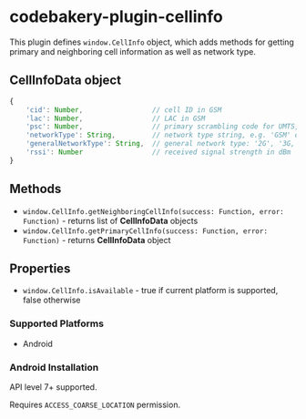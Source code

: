 # codebakery-plugin-cellinfo

This plugin defines `window.CellInfo` object, which adds methods for getting
primary and neighboring cell information as well as network type.

## CellInfoData object

```javascript
{
    'cid': Number,                 // cell ID in GSM
    'lac': Number,                 // LAC in GSM
    'psc': Number,                 // primary scrambling code for UMTS, -1 for GSM
    'networkType': String,         // network type string, e.g. 'GSM' or 'UMTS'
    'generalNetworkType': String,  // general network type: '2G', '3G, '4G', 'CDMA' or 'Unknown'
    'rssi': Number                 // received signal strength in dBm
}
```

## Methods

- `window.CellInfo.getNeighboringCellInfo(success: Function, error: Function)` - returns list of **CellInfoData** objects
- `window.CellInfo.getPrimaryCellInfo(success: Function, error: Function)` - returns **CellInfoData** object

## Properties

- `window.CellInfo.isAvailable` - true if current platform is supported, false otherwise

### Supported Platforms

- Android

### Android Installation

API level 7+ supported.

Requires `ACCESS_COARSE_LOCATION` permission.
